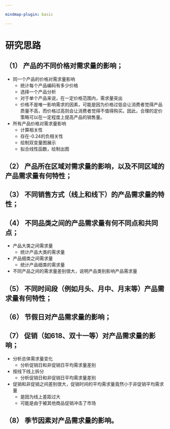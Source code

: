 ```yaml
---

mindmap-plugin: basic

---
```


# 研究思路

## （1） 产品的不同价格对需求量的影响；
- 同一个产品的价格对需求量影响
   - 统计每个产品编码有多少价格
   - 选择一个产品分析
   - 对于单个产品来说，在一定价格范围内，需求量突出
   - 价格不是唯一影响需求的因素，可能是因为价格过低会让消费者觉得产品质量不高，而价格过高则会让消费者觉得不值得购买。因此，合理的定价策略可以在一定程度上提高产品的销售量。
- 所有产品价格对需求量影响
   - 计算相关性
   - 存在-0.24的负相关性
   - 绘制双变量图展示
   - 拟合线性函数，绘制出图

## （2） 产品所在区域对需求量的影响，以及不同区域的产品需求量有何特性；

## （3） 不同销售方式（线上和线下）的产品需求量的特性；

## （4） 不同品类之间的产品需求量有何不同点和共同点；
- 产品大类之间需求量
   - 统计产品大类的需求量
- 产品细类之间需求量
   - 统计产品细类的需求量
- 不同产品之间的需求量差别很大，说明产品类别影响产品需求量

## （5） 不同时间段（例如月头、月中、月末等）产品需求量有何特性；

## （6） 节假日对产品需求量的影响；

## （7） 促销（如618、双十一等）对产品需求量的影响；
- 分析总体需求量变化
   - 分析促销日和非促销日平均需求量差别
- 按线下线上拆分
   - 分析促销日和非促销日平均需求量差别
- 促销和非促销之间差别很大，促销时间的平均需求量竟然小于非促销平均需求量
   - 是因为线上差距过大
   - 可能是由于被其他商品促销冲击了市场

## （8） 季节因素对产品需求量的影响。